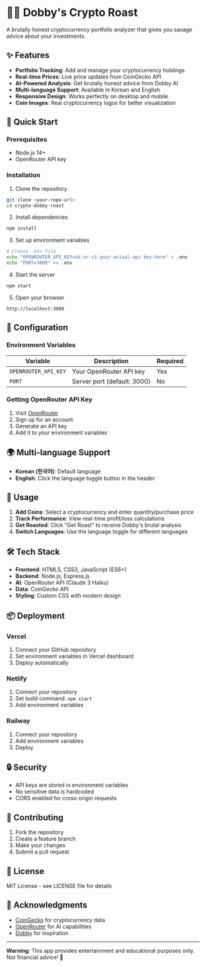 # 🧙‍♂️ Dobby's Crypto Roast

A brutally honest cryptocurrency portfolio analyzer that gives you savage advice about your investments.

## ✨ Features

- **Portfolio Tracking**: Add and manage your cryptocurrency holdings
- **Real-time Prices**: Live price updates from CoinGecko API
- **AI-Powered Analysis**: Get brutally honest advice from Dobby AI
- **Multi-language Support**: Available in Korean and English
- **Responsive Design**: Works perfectly on desktop and mobile
- **Coin Images**: Real cryptocurrency logos for better visualization

## 🚀 Quick Start

### Prerequisites
- Node.js 14+ 
- OpenRouter API key

### Installation

1. Clone the repository
```bash
git clone <your-repo-url>
cd crypto-dobby-roast
```

2. Install dependencies
```bash
npm install
```

3. Set up environment variables
```bash
# Create .env file
echo "OPENROUTER_API_KEY=sk-or-v1-your-actual-api-key-here" > .env
echo "PORT=3000" >> .env
```

4. Start the server
```bash
npm start
```

5. Open your browser
```
http://localhost:3000
```

## 🔧 Configuration

### Environment Variables

| Variable | Description | Required |
|----------|-------------|----------|
| `OPENROUTER_API_KEY` | Your OpenRouter API key | Yes |
| `PORT` | Server port (default: 3000) | No |

### Getting OpenRouter API Key

1. Visit [OpenRouter](https://openrouter.ai/)
2. Sign up for an account
3. Generate an API key
4. Add it to your environment variables

## 🌍 Multi-language Support

- **Korean (한국어)**: Default language
- **English**: Click the language toggle button in the header

## 📱 Usage

1. **Add Coins**: Select a cryptocurrency and enter quantity/purchase price
2. **Track Performance**: View real-time profit/loss calculations
3. **Get Roasted**: Click "Get Roast" to receive Dobby's brutal analysis
4. **Switch Languages**: Use the language toggle for different languages

## 🛠️ Tech Stack

- **Frontend**: HTML5, CSS3, JavaScript (ES6+)
- **Backend**: Node.js, Express.js
- **AI**: OpenRouter API (Claude 3 Haiku)
- **Data**: CoinGecko API
- **Styling**: Custom CSS with modern design

## 📦 Deployment

### Vercel
1. Connect your GitHub repository
2. Set environment variables in Vercel dashboard
3. Deploy automatically

### Netlify
1. Connect your repository
2. Set build command: `npm start`
3. Add environment variables

### Railway
1. Connect your repository
2. Add environment variables
3. Deploy

## 🔒 Security

- API keys are stored in environment variables
- No sensitive data is hardcoded
- CORS enabled for cross-origin requests

## 🤝 Contributing

1. Fork the repository
2. Create a feature branch
3. Make your changes
4. Submit a pull request

## 📄 License

MIT License - see LICENSE file for details

## 🙏 Acknowledgments

- [CoinGecko](https://coingecko.com/) for cryptocurrency data
- [OpenRouter](https://openrouter.ai/) for AI capabilities
- [Dobby](https://harrypotter.fandom.com/wiki/Dobby) for inspiration

---

**Warning**: This app provides entertainment and educational purposes only. Not financial advice! 🚨